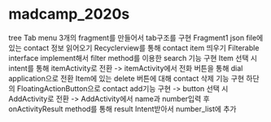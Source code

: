 # madcamp_2020s

tree Tab menu
3개의 fragment를 만들어서 tab구조를 구현
Fragment1
json file에 있는 contact 정보 읽어오기
Recyclerview를 통해 contact item 띄우기
Filterable interface implement해서 filter method를 이용한 search 기능 구현
Item 선택 시 intent를 통해 itemActivity로 전환
-> itemActivity에서 전화 버튼을 통해 dial application으로 전환
Item에 있는 delete 버튼에 대해 contact 삭제 기능 구현
하단의 FloatingActionButton으로 contact add기능 구현
-> button 선택 시 AddActivity로 전환 
-> AddActivity에서 name과 number입력 후 onActivityResult method를 통해 result Intent받아서 number_list에 추가
